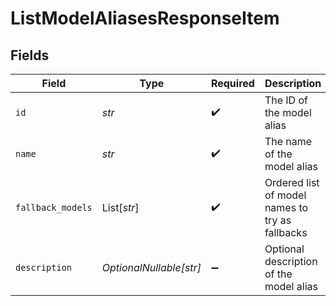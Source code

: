 # ListModelAliasesResponseItem


## Fields

| Field                                           | Type                                            | Required                                        | Description                                     |
| ----------------------------------------------- | ----------------------------------------------- | ----------------------------------------------- | ----------------------------------------------- |
| `id`                                            | *str*                                           | :heavy_check_mark:                              | The ID of the model alias                       |
| `name`                                          | *str*                                           | :heavy_check_mark:                              | The name of the model alias                     |
| `fallback_models`                               | List[*str*]                                     | :heavy_check_mark:                              | Ordered list of model names to try as fallbacks |
| `description`                                   | *OptionalNullable[str]*                         | :heavy_minus_sign:                              | Optional description of the model alias         |